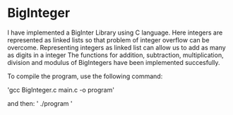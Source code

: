 # BigInteger
I have implemented a BigInter Library using C language. Here integers are represented as linked lists so that problem of integer overflow can be overcome. 
Representing integers as linked list can allow us to add as many as digits in a integer
The functions for addition, subtraction, multiplication, division and modulus of BigIntegers have been implemented succesfully.


To compile the program, use the following command:

'gcc BigInteger.c main.c -o program'

and then:
' ./program '


